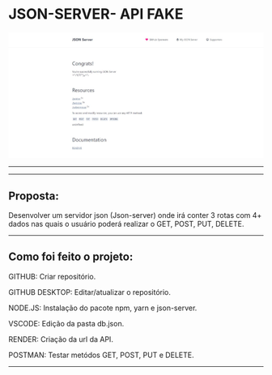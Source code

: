 <h1> JSON-SERVER- API FAKE </h1>

<img src="APIFAKE.JPG">
<hr>
  
<hr>
  <h2> <b> Proposta:</b> </h2>
  <p>Desenvolver um servidor json (Json-server) onde irá conter 3 rotas com 4+ dados nas quais o usuário poderá realizar o GET, POST, PUT, DELETE.</p>
<hr> 
<h2> <b> Como foi feito o projeto:</b> </b></h2>

<p> GITHUB: Criar repositório. </p>
<p> GITHUB DESKTOP: Editar/atualizar o repositório. </p>
<p> NODE.JS: Instalação do pacote npm, yarn e json-server. </p>
<p> VSCODE: Edição da pasta db.json. </p>
<p> RENDER: Criação da url da API. </p>
<p> POSTMAN: Testar metódos GET, POST, PUT e DELETE. </p>
<hr>



